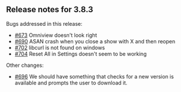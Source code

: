 ## Release notes for 3.8.3

Bugs addressed in this release:

* [#673](../../issues/673) Omniview doesn't look right
* [#690](../../issues/690) ASAN crash when you close a show with X and then reopen
* [#702](../../issues/702) libcurl is not found on windows
* [#704](../../issues/704) Reset All in Settings doesn't seem to be working

Other changes:

* [#696](../../issues/696) We should have something that checks for a new version is available and prompts the user to download it.

